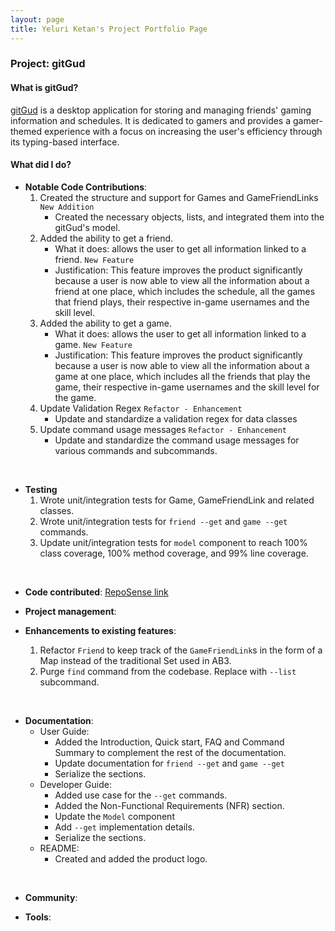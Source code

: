 ```yaml
---
layout: page
title: Yeluri Ketan's Project Portfolio Page
---
```


### Project: gitGud

#### What is gitGud?

[gitGud](https://ay2122s1-cs2103t-w13-4.github.io/tp/) is a desktop application for storing and managing friends' gaming
information and schedules. It is dedicated to gamers and provides a gamer-themed experience with a focus on increasing
the user's efficiency through its typing-based interface.

#### What did I do?

* **Notable Code Contributions**:
    1. Created the structure and support for Games and GameFriendLinks `New Addition`
       - Created the necessary objects, lists, and integrated them into the gitGud's model.
    2. Added the ability to get a friend.
       - What it does: allows the user to get all information linked to a friend. `New Feature`
       - Justification: This feature improves the product significantly because a user is now able to view all the information
       about a friend at one place, which includes the schedule, all the games that friend plays, their respective in-game
       usernames and the skill level.
    3. Added the ability to get a game.
       - What it does: allows the user to get all information linked to a game. `New Feature`
       - Justification: This feature improves the product significantly because a user is now able to view all the information
       about a game at one place, which includes all the friends that play the game, their respective in-game usernames
       and the skill level for the game.
    4. Update Validation Regex `Refactor - Enhancement`
       - Update and standardize a validation regex for data classes
    5. Update command usage messages `Refactor - Enhancement`
       - Update and standardize the command usage messages for various commands and subcommands.
<br>

* **Testing**
    1. Wrote unit/integration tests for Game, GameFriendLink and related classes.
    2. Wrote unit/integration tests for `friend --get` and `game --get` commands.
    3. Update unit/integration tests for `model` component to reach 100% class coverage, 100% method coverage, and 99% line coverage.
<br>

* **Code contributed**: [RepoSense link](https://nus-cs2103-ay2122s1.github.io/tp-dashboard/?search=YeluriKetan&sort=groupTitle&sortWithin=title&timeframe=commit&mergegroup=&groupSelect=groupByRepos&breakdown=true&checkedFileTypes=docs~functional-code~test-code~other&since=2021-09-17&tabOpen=true&tabType=authorship&zFR=false&tabAuthor=YeluriKetan&tabRepo=AY2122S1-CS2103T-W13-4%2Ftp%5Bmaster%5D&authorshipIsMergeGroup=false&authorshipFileTypes=&authorshipIsBinaryFileTypeChecked=false)

* **Project management**:

* **Enhancements to existing features**:
    1. Refactor `Friend` to keep track of the `GameFriendLink`s in the form of a Map instead of the traditional Set used in AB3.
    2. Purge `find` command from the codebase. Replace with `--list` subcommand.
<br>

* **Documentation**:
    * User Guide:
        * Added the Introduction, Quick start, FAQ and Command Summary to complement the rest of the documentation.
        * Update documentation for `friend --get` and `game --get`
        * Serialize the sections.
    * Developer Guide:
        * Added use case for the `--get` commands.
        * Added the Non-Functional Requirements (NFR) section.
        * Update the `Model` component
        * Add `--get` implementation details.
        * Serialize the sections.
    * README:
        * Created and added the product logo.
<br>

* **Community**:

* **Tools**:
